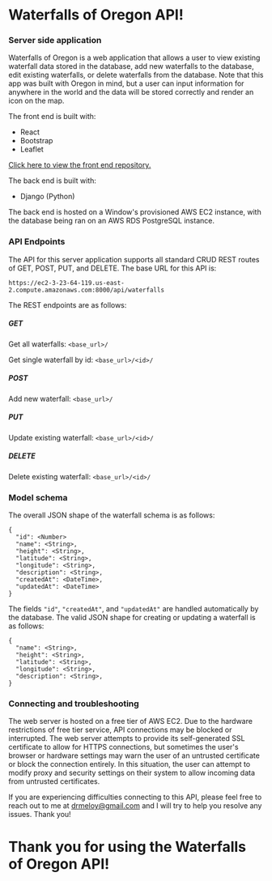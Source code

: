# Waterfalls of Oregon API!
### Server side application

Waterfalls of Oregon is a web application that allows a user to view existing waterfall data stored in the database, add new waterfalls to the database, edit existing waterfalls, or delete waterfalls from the database. Note that this app was built with Oregon in mind, but a user can input information for anywhere in the world and the data will be stored correctly and render an icon on the map.

The front end is built with:
- React
- Bootstrap
- Leaflet

[Click here to view the front end repository.](https://github.com/drmeloy/waterfalls-fe)

The back end is built with:
- Django (Python)

The back end is hosted on a Window's provisioned AWS EC2 instance, with the database being ran on an AWS RDS PostgreSQL instance.

### API Endpoints
The API for this server application supports all standard CRUD REST routes of GET, POST, PUT, and DELETE. The base URL for this API is:

`https://ec2-3-23-64-119.us-east-2.compute.amazonaws.com:8000/api/waterfalls`

The REST endpoints are as follows:

##### GET
Get all waterfalls: `<base_url>/`

Get single waterfall by id: `<base_url>/<id>/`

##### POST
Add new waterfall: `<base_url>/`

##### PUT
Update existing waterfall: `<base_url>/<id>/`

##### DELETE
Delete existing waterfall: `<base_url>/<id>/`

### Model schema
The overall JSON shape of the waterfall schema is as follows:
```
{
  "id": <Number>
  "name": <String>,
  "height": <String>,
  "latitude": <String>,
  "longitude": <String>,
  "description": <String>,
  "createdAt": <DateTime>,
  "updatedAt": <DateTime>
}
```
The fields `"id"`, `"createdAt"`, and `"updatedAt"` are handled automatically by the database. The valid JSON shape for creating or updating a waterfall is as follows:
```
{
  "name": <String>,
  "height": <String>,
  "latitude": <String>,
  "longitude": <String>,
  "description": <String>,
}
```

### Connecting and troubleshooting
The web server is hosted on a free tier of AWS EC2. Due to the hardware restrictions of free tier service, API connections may be blocked or interrupted. The web server attempts to provide its self-generated SSL certificate to allow for HTTPS connections, but sometimes the user's browser or hardware settings may warn the user of an untrusted certificate or block the connection entirely. In this situation, the user can attempt to modify proxy and security settings on their system to allow incoming data from untrusted certificates.

If you are experiencing difficulties connecting to this API, please feel free to reach out to me at drmeloy@gmail.com and I will try to help you resolve any issues. Thank you!

# Thank you for using the Waterfalls of Oregon API!